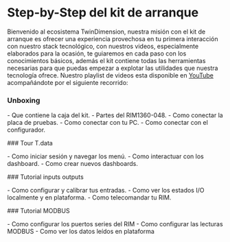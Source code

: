 # Step-by-Step del kit de arranque
Bienvenido al ecosistema TwinDimension, nuestra misión con el kit de arranque es ofrecer una experiencia provechosa en tu primera interacción con nuestro stack tecnológico, con nuestros videos, especialmente elaborados para la ocasión, te guiaremos en cada paso con los conocimientos básicos, además el kit contiene todas las herramientas necesarias para que puedas empezar a explotar las utilidades que nuestra tecnología ofrece.
Nuestro playlist de videos esta disponible en [YouTube](https://youtube.com/playlist?list=PLmecq_qgq7N60ZPtD89jeI6rPIi_TgfCm&si=n4XJW3ag5-GRLOFD) acompañándote por el siguiente recorrido:
### Unboxing
<p>
- Que contiene la caja del kit.
- Partes del RIM1360-048.
- Como conectar la placa de pruebas.
- Como conectar con tu PC.
- Como conectar con el configurador.
</p>
### Tour T.data
<p>
- Como iniciar sesión y navegar los menú.
- Como interactuar con los dashboard.
- Como crear nuevos dashboards.
</p>
### Tutorial inputs outputs
<p>
- Como configurar y calibrar tus entradas.
- Como ver los estados I/O localmente y en plataforma.
- Como telecomandar tu RIM.
</p>
### Tutorial MODBUS
<p>
-  Como configurar los puertos series del RIM
- Como configurar las lecturas MODBUS
- Como ver los datos leídos en plataforma
</p>
